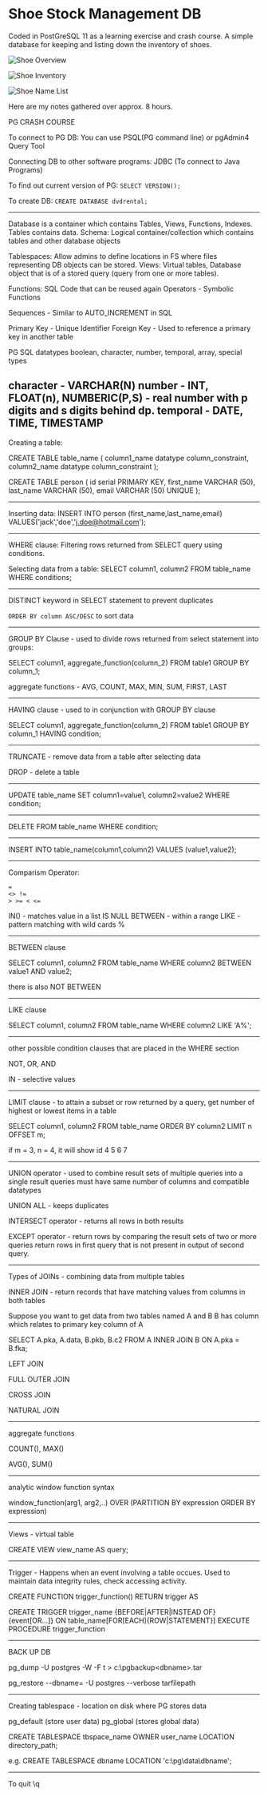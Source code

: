 # Shoe Stock Management DB
Coded in PostGreSQL 11 as a learning exercise and crash course. A simple database for keeping and listing down the inventory of shoes.

![Shoe Overview](https://github.com/DarrenCzen/ShoeStockManagementDB/blob/master/ShoeDB_overview.PNG)

![Shoe Inventory](https://github.com/DarrenCzen/ShoeStockManagementDB/blob/master/shoe_inventview.PNG)

![Shoe Name List](https://github.com/DarrenCzen/ShoeStockManagementDB/blob/master/name_list.PNG)

Here are my notes gathered over approx. 8 hours.

PG CRASH COURSE

To connect to PG DB:
You can use PSQL(PG command line) or pgAdmin4 Query Tool

Connecting DB to other software programs:
JDBC (To connect to Java Programs)

To find out current version of PG:
`SELECT VERSION();`

To create DB:
`CREATE DATABASE dvdrental;`

--------------------------------------------------------------------------------------------------

Database is a container which contains Tables, Views, Functions, Indexes.
Tables contains data.
Schema: Logical container/collection which contains tables and other database objects

Tablespaces: Allow admins to define locations in FS where files representing DB objects can be stored.
Views: Virtual tables, Database object that is of a stored query (query from one or more tables).

Functions: SQL Code that can be reused again
Operators - Symbolic Functions

Sequences - Similar to AUTO_INCREMENT in SQL

Primary Key - Unique Identifier
Foreign Key - Used to reference a primary key in another table

PG SQL datatypes
boolean, character, number, temporal, array, special types

character - VARCHAR(N)
number - INT, FLOAT(n), NUMBERIC(P,S) - real number with p digits and s digits behind dp. 
temporal - DATE, TIME, TIMESTAMP
--------------------------------------------------------------------------------------------------
Creating a table:

CREATE TABLE table_name (
	column1_name datatype column_constraint,
	column2_name datatype column_constraint
);

CREATE TABLE person (
	id serial PRIMARY KEY,
	first_name VARCHAR (50),
	last_name VARCHAR (50),
	email VARCHAR (50) UNIQUE
);

--------------------------------------------------------------------------------------------------

Inserting data:
INSERT INTO person (first_name,last_name,email)
VALUES('jack','doe','j.doe@hotmail.com');

--------------------------------------------------------------------------------------------------

WHERE clause:
Filtering rows returned from SELECT query using conditions.

Selecting data from a table:
SELECT column1, column2
FROM table_name
WHERE conditions;

--------------------------------------------------------------------------------------------------

DISTINCT keyword in SELECT statement to prevent duplicates

`ORDER BY column ASC/DESC` to sort data

--------------------------------------------------------------------------------------------------

GROUP BY Clause - used to divide rows returned from select statement into groups:

SELECT column1, aggregate_function(column_2)
FROM table1
GROUP BY column_1;

aggregate functions - AVG, COUNT, MAX, MIN, SUM, FIRST, LAST

--------------------------------------------------------------------------------------------------

HAVING clause - used to in conjunction with GROUP BY clause

SELECT column1, aggregate_function(column_2)
FROM table1
GROUP BY column_1
HAVING condition;

--------------------------------------------------------------------------------------------------

TRUNCATE - remove data from a table after selecting data

DROP - delete a table

--------------------------------------------------------------------------------------------------

UPDATE table_name
SET column1=value1, column2=value2
WHERE condition;

--------------------------------------------------------------------------------------------------

DELETE FROM table_name
WHERE condition;

--------------------------------------------------------------------------------------------------

INSERT INTO table_name(column1,column2)
VALUES (value1,value2);

--------------------------------------------------------------------------------------------------

Comparism Operator: 
``` 
= 
<> != 
> >= < <=
```
IN() - matches value in a list
IS NULL
BETWEEN - within a range
LIKE - pattern matching with wild cards %

--------------------------------------------------------------------------------------------------

BETWEEN clause

SELECT column1, column2
FROM table_name
WHERE column2 BETWEEN value1 AND value2;

there is also NOT BETWEEN

--------------------------------------------------------------------------------------------------

LIKE clause

SELECT column1, column2
FROM table_name
WHERE column2 LIKE 'A%';

--------------------------------------------------------------------------------------------------

other possible condition clauses that are placed in the WHERE section

NOT, OR, AND

IN - selective values

--------------------------------------------------------------------------------------------------

LIMIT clause - to attain a subset or row returned by a query, get number of highest or lowest items in a  table

SELECT column1, column2
FROM table_name
ORDER BY column2
LIMIT n OFFSET m;

if m = 3, n = 4, it will show id 4 5 6 7

--------------------------------------------------------------------------------------------------

UNION operator - used to combine result sets of multiple queries into a single result
queries must have same number of columns and compatible datatypes

UNION ALL - keeps duplicates

INTERSECT operator - returns all rows in both results

EXCEPT operator - return rows by comparing the result sets of two or more queries
return rows in first query that is not present in output of second query.

--------------------------------------------------------------------------------------------------

Types of JOINs - combining data from multiple tables

INNER JOIN - return records that have matching values from columns in both tables

Suppose you want to get data from two tables named A and B 
B has column which relates to primary key column of A

SELECT A.pka, A.data, B.pkb, B.c2
FROM A 
INNER JOIN B ON A.pka = B.fka;

LEFT JOIN

FULL OUTER JOIN

CROSS JOIN

NATURAL JOIN

--------------------------------------------------------------------------------------------------

aggregate functions

COUNT(), MAX()

AVG(), SUM()

--------------------------------------------------------------------------------------------------

analytic window function syntax

window_function(arg1, arg2,..) OVER (PARTITION BY expression ORDER BY expression)


--------------------------------------------------------------------------------------------------

Views - virtual table

CREATE VIEW view_name AS query;

--------------------------------------------------------------------------------------------------

Trigger - Happens when an event involving a table occues. Used to maintain data integrity rules, check accessing activity.

CREATE FUNCTION trigger_function() RETURN trigger AS

CREATE TRIGGER trigger_name {BEFORE|AFTER|INSTEAD OF}{event[OR...]}
ON table_name[FOR[EACH]{ROW|STATEMENT}] EXECUTE PROCEDURE trigger_function

--------------------------------------------------------------------------------------------------
BACK UP DB

pg_dump -U postgres -W -F t <dbname> > c:\pgbackup\<dbname>.tar

pg_restore --dbname=<dbname> -U postgres --verbose tarfilepath

--------------------------------------------------------------------------------------------------
Creating tablespace - location on disk where PG stores data

pg_default (store user data)
pg_global (stores global data)

CREATE TABLESPACE tbspace_name
OWNER user_name
LOCATION directory_path;

e.g. CREATE TABLESPACE dbname LOCATION 'c:\pg\\data\dbname';

--------------------------------------------------------------------------------------------------

To quit
\q
